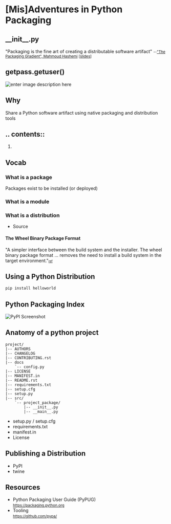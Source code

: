 # [Mis]Adventures in Python Packaging



## \_\_init\_\_.py
"Packaging is the fine art of creating a distributable software artifact"
<small>--["The Packaging Gradient", Mahmoud Hashemi](https://www.youtube.com/watch?v=iLVNWfPWAC8) [[slides](https://speakerd.s3.amazonaws.com/presentations/d655083f4a4c4199ae2f7066d5b8fc47/The_Packaging_Gradient_-_Mahmoud_Hashemi_PyBay_2017.pdf)]</small>



## getpass.getuser()
![enter image description here](https://scontent-lax3-1.xx.fbcdn.net/v/t1.0-9/12552979_10205639299965038_7979753503545406419_n.jpg?_nc_cat=103&_nc_ht=scontent-lax3-1.xx&oh=cad169a7025ee23ab4ba3002f0635223&oe=5C8E83F1)<!-- .element: style="height:50%" -->


## Why
Share a Python software artifact using native packaging and distribution tools



## .\. contents::

 1. 



## Vocab
### What is a package
Packages exist to be installed (or deployed)
### What is a module
### What is a distribution
 - Source
#### The Wheel Binary Package Format
"A simpler interface between the build system and the installer. The wheel binary package format ... removes the need to install a build system in the target environment."<small><small>[ref](https://www.python.org/dev/peps/pep-0427/#id5)</small></small>



## Using a Python Distribution
```bash
pip install helloworld
```



## Python Packaging Index
![PyPI Screenshot](https://urlscan.io/liveshot/?url=http://pypi.python.org)



## Anatomy of a python project
```
project/
|-- AUTHORS
|-- CHANGELOG
|-- CONTRIBUTING.rst
|-- docs
    `-- config.py
|-- LICENSE
|-- MANIFEST.in
|-- README.rst
|-- requirements.txt
|-- setup.cfg
|-- setup.py
|-- src/
    `-- project_package/
        |-- __init__.py
        |-- __main__.py
```
 - setup.py / setup.cfg
 - requirements.txt
 - manifest.in
 - License



## Publishing a Distribution
 - PyPI
 - twine

## Resources

 -  Python Packaging User Guide (PyPUG)  
<small>https://packaging.python.org</small>
 -  Tooling  
<small>https://github.com/pypa/</small>


<!--stackedit_data:
eyJoaXN0b3J5IjpbLTEzNzIzMTgyMjEsLTE5ODM3NjIyNDIsOD
I3OTExNjIyLC0xNjQ4ODE2MjIzLDQ2NTA1NTY5OCw3MzY2MzQw
MzUsMTIxNTkwNTc0OCwtNTI3NTc1ODc5LDI0NDU3ODYxMCwtMT
c4MjAyMzcyLC0zMDUxMDQxNzVdfQ==
-->